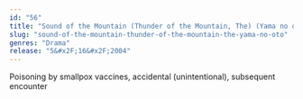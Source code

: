 ```yaml
---
id: "56"
title: "Sound of the Mountain (Thunder of the Mountain, The) (Yama no oto)"
slug: "sound-of-the-mountain-thunder-of-the-mountain-the-yama-no-oto"
genres: "Drama"
release: "5&#x2F;16&#x2F;2004"
---
```


Poisoning by smallpox vaccines, accidental (unintentional), subsequent encounter

